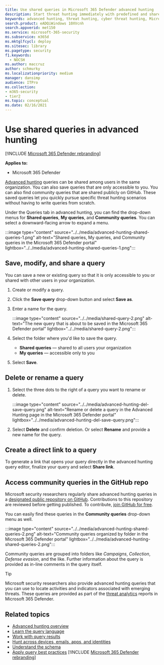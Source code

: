 ```yaml
---
title: Use shared queries in Microsoft 365 Defender advanced hunting
description: Start threat hunting immediately with predefined and shared queries. Share your queries to the public or to your organization.
keywords: advanced hunting, threat hunting, cyber threat hunting, Microsoft 365 Defender, microsoft 365, m365, search, query, telemetry, custom detections, schema, kusto, github repo, my queries, shared queries
search.product: eADQiWindows 10XVcnh
search.appverid: met150
ms.service: microsoft-365-security
ms.subservice: m365d
ms.mktglfcycl: deploy
ms.sitesec: library
ms.pagetype: security
f1.keywords:
  - NOCSH
ms.author: maccruz
author: schmurky
ms.localizationpriority: medium
manager: dansimp
audience: ITPro
ms.collection:
- m365-security
- tier2
ms.topic: conceptual
ms.date: 02/16/2021
---
```


# Use shared queries in advanced hunting

[!INCLUDE [Microsoft 365 Defender rebranding](../includes/microsoft-defender.md)]

**Applies to:**
- Microsoft 365 Defender

[Advanced hunting](advanced-hunting-overview.md) queries can be shared among users in the same organization. You can also save queries that are only accessible to you. You can also find community queries that are shared publicly on GitHub. These saved queries let you quickly pursue specific threat hunting scenarios without having to write queries from scratch.

Under the Queries tab in advanced hunting, you can find the drop-down menus for **Shared queries**, **My queries**, and **Community queries**. You can select a downward-facing arrow to expand a menu.

:::image type="content" source="../../media/advanced-hunting-shared-queries-1.png" alt-text="Shared queries, My queries, and Community queries in the Microsoft 365 Defender portal" lightbox="../../media/advanced-hunting-shared-queries-1.png":::

## Save, modify, and share a query
You can save a new or existing query so that it is only accessible to you or shared with other users in your organization.

1. Create or modify a query.

2. Click the **Save query** drop-down button and select **Save as**.

3. Enter a name for the query.

   :::image type="content" source="../../media/shared-query-2.png" alt-text="The new query that is about to be saved in the Microsoft 365 Defender portal" lightbox="../../media/shared-query-2.png":::

4. Select the folder where you'd like to save the query.
    - **Shared queries** — shared to all users your organization
    - **My queries** — accessible only to you

5. Select **Save**.

## Delete or rename a query

1. Select the three dots to the right of a query you want to rename or delete.

    :::image type="content" source="../../media/advanced-hunting-del-save-query.png" alt-text="Rename or delete a query in the Advanced Hunting page in the Microsoft 365 Defender portal" lightbox="../../media/advanced-hunting-del-save-query.png":::

2. Select **Delete** and confirm deletion. Or select **Rename** and provide a new name for the query.

## Create a direct link to a query

To generate a link that opens your query directly in the advanced hunting query editor, finalize your query and select **Share link**.

## Access community queries in the GitHub repo

Microsoft security researchers regularly share advanced hunting queries in a [designated public repository on GitHub](https://github.com/Azure/Azure-Sentinel/tree/master/Hunting%20Queries/Microsoft%20365%20Defender). Contributions to this repository are reviewed before getting published. To contribute, [join GitHub for free](https://github.com/).

You can easily find these queries in the **Community queries** drop-down menu as well.

:::image type="content" source="../../media/advanced-hunting-shared-queries-2.png" alt-text="Community queries organized by folder in the Microsoft 365 Defender portal" lightbox="../../media/advanced-hunting-shared-queries-2.png":::

Community queries are grouped into folders like *Campaigns*, *Collection*, *Defense evasion*, and the like. Further information about the query is provided as in-line comments in the query itself.

> [!TIP]
> Microsoft security researchers also provide advanced hunting queries that you can use to locate activities and indicators associated with emerging threats. These queries are provided as part of the [threat analytics](/windows/security/threat-protection/microsoft-defender-atp/threat-analytics) reports in Microsoft 365 Defender.

## Related topics

- [Advanced hunting overview](advanced-hunting-overview.md)
- [Learn the query language](advanced-hunting-query-language.md)
- [Work with query results](advanced-hunting-query-results.md)
- [Hunt across devices, emails, apps, and identities](advanced-hunting-query-emails-devices.md)
- [Understand the schema](advanced-hunting-schema-tables.md)
- [Apply query best practices](advanced-hunting-best-practices.md)
[!INCLUDE [Microsoft 365 Defender rebranding](../../includes/defender-m3d-techcommunity.md)]
